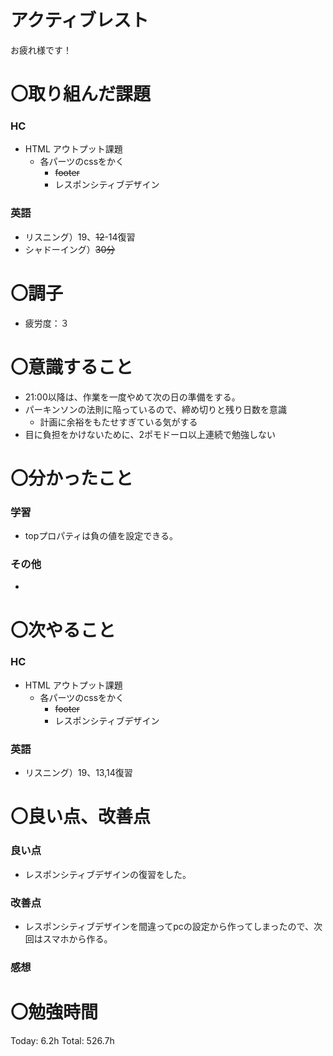 # アクティブレスト

お疲れ様です！

# 〇取り組んだ課題

### HC

- HTML アウトプット課題
    - 各パーツのcssをかく
        - ~~footer~~
        - レスポンシティブデザイン

### 英語

- リスニング）19、~~12~~-14復習
- シャドーイング）~~30分~~

# 〇調子

- 疲労度：３

# 〇意識すること

- 21:00以降は、作業を一度やめて次の日の準備をする。
- パーキンソンの法則に陥っているので、締め切りと残り日数を意識
    - 計画に余裕をもたせすぎている気がする
- 目に負担をかけないために、2ポモドーロ以上連続で勉強しない

# 〇分かったこと

### 学習

- topプロパティは負の値を設定できる。

### その他

- 

# 〇次やること

### HC

- HTML アウトプット課題
    - 各パーツのcssをかく
        - ~~footer~~
        - レスポンシティブデザイン

### 英語

- リスニング）19、13,14復習

# 〇良い点、改善点

### 良い点

- レスポンシティブデザインの復習をした。

### 改善点

- レスポンシティブデザインを間違ってpcの設定から作ってしまったので、次回はスマホから作る。

### 感想

# 〇勉強時間

Today: 6.2h Total: 526.7h

